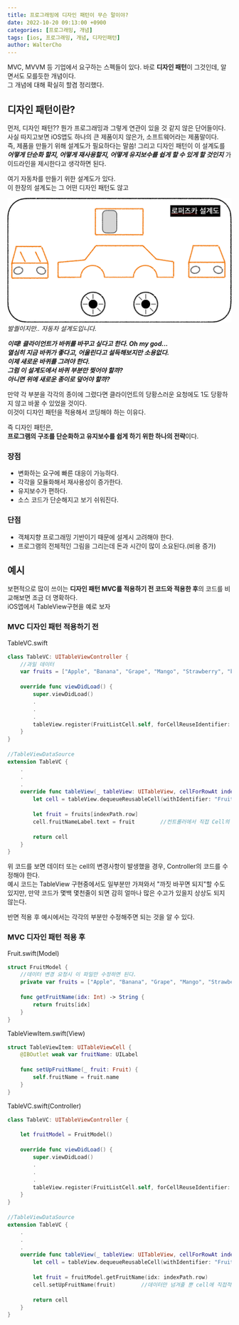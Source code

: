 ```yaml
---
title: 프로그래밍에 디자인 패턴이 무슨 말이야?
date: 2022-10-20 09:13:00 +0900
categories: [프로그래밍, 개념]
tags: [ios, 프로그래밍, 개념, 디자인패턴]
author: WalterCho
---
```


MVC, MVVM 등 기업에서 요구하는 스펙들이 있다. 바로 **디자인 패턴**이 그것인데, 알면서도 모를듯한 개념이다.<br>
그 개념에 대해 확실히 할겸 정리했다.

## 디자인 패턴이란?
먼저, 디자인 패턴?? 뭔가 프로그래밍과 그렇게 연관이 있을 것 같지 않은 단어들이다. 사실 따지고보면 iOS앱도 하나의 큰 제품이지 않은가, 소프트웨어라는 제품말이다.<br>
즉, 제품을 만들기 위해 설계도가 필요하다는 말씀! 그리고 디자인 패턴이 이 설계도를 ***어떻게 단순화 할지, 어떻게 재사용할지, 어떻게 유지보수를 쉽게 할 수 있게 할 것인지*** 가이드라인을 제시한다고 생각하면 된다.

여기 자동차를 만들기 위한 설계도가 있다.<br>
이 한장의 설계도는 그 어떤 디자인 패턴도 않고 

![한장의 설계도](/post_img/20221020/car.png)
_발퀄이지만.. 자동차 설계도입니다._

***이때! 클라이언트가 바퀴를 바꾸고 싶다고 한다. Oh my god...***<br>
***열심히 지금 바퀴가 좋다고, 어울린다고 설득해보지만 소용없다.***<br>
***이제 새로운 바퀴를 그려야 한다.***<br>
***그럼 이 설계도에서 바퀴 부분만 찢어야 할까?***<br>
***아니면 위에 새로운 종이로 덮어야 할까?***

만약 각 부분을 각각의 종이에 그렸다면 클라이언트의 당황스러운 요청에도 1도 당황하지 않고 바꿀 수 있었을 것이다.<br>
이것이 디자인 패턴을 적용해서 코딩해야 하는 이유다.<br>

즉 디자인 패턴은,<br>
**프로그램의 구조를 단순화하고 유지보수를 쉽게 하기 위한 하나의 전략**이다.

### 장점
- 변화하는 요구에 빠른 대응이 가능하다.
- 각각을 모듈화해서 재사용성이 증가한다.
- 유지보수가 편하다.
- 소스 코드가 단순해지고 보기 쉬워진다.

### 단점
- 객체지향 프로그래밍 기반이기 때문에 설계시 고려해야 한다.
- 프로그램의 전체적인 그림을 그리는데 돈과 시간이 많이 소요된다.(비용 증가)

## 예시
보편적으로 많이 쓰이는 **디자인 패턴 MVC를 적용하기 전 코드와 적용한 후**의 코드를 비교해보면 조금 더 명확하다.<br>
iOS앱에서 TableView구현을 예로 보자

### MVC 디자인 패턴 적용하기 전
TableVC.swift
```swift
class TableVC: UITableViewController {
    //과일 데이터
    var fruits = ["Apple", "Banana", "Grape", "Mango", "Strawberry", "blueberry"]

    override func viewDidLoad() {
        super.viewDidLoad()
        .
        .
        .
        tableView.register(FruitListCell.self, forCellReuseIdentifier: "FruitListCell")
    }
}

//TableViewDataSource
extension TableVC {
    .
    .
    .
    override func tableView(_ tableView: UITableView, cellForRowAt indexPath: IndexPath) -> UITableViewCell {
        let cell = tableView.dequeueReusableCell(withIdentifier: "FruitListCell") as! FruitListCell
        
        let fruit = fruits[indexPath.row]
        cell.fruitNameLabel.text = fruit        //컨트롤러에서 직접 Cell의 멤버변수에 접근한다.
        
        return cell
    }
}
```

위 코드를 보면 데이터 또는 cell의 변경사항이 발생했을 경우, Controller의 코드를 수정해야 한다.<br>
예시 코드는 TableView 구현중에서도 일부분만 가져와서 "까짓 바꾸면 되지"할 수도 있지만, 만약 코드가 몇백 몇천줄이 되면 감히 얼마나 많은 수고가 있을지 상상도 되지 않는다.

반면 적용 후 예시에서는 각각의 부분만 수정해주면 되는 것을 알 수 있다.

### MVC 디자인 패턴 적용 후
Fruit.swift(Model)
```swift
struct FruitModel {
    //데이터 변경 요청시 이 파일만 수정하면 된다.
    private var fruits = ["Apple", "Banana", "Grape", "Mango", "Strawberry", "blueberry"]

    func getFruitName(idx: Int) -> String {
        return fruits[idx]
    }
}
```

TableViewItem.swift(View)
```swift
struct TableViewItem: UITableViewCell {
    @IBOutlet weak var fruitName: UILabel

    func setUpFruitName(_ fruit: Fruit) {
        self.fruitName = fruit.name
    }
}
```

TableVC.swift(Controller)
```swift
class TableVC: UITableViewController {

    let fruitModel = FruitModel()

    override func viewDidLoad() {
        super.viewDidLoad()
        .
        .
        .
        tableView.register(FruitListCell.self, forCellReuseIdentifier: "FruitListCell")
    }
}

//TableViewDataSource
extension TableVC {
    .
    .
    .
    override func tableView(_ tableView: UITableView, cellForRowAt indexPath: IndexPath) -> UITableViewCell {
        let cell = tableView.dequeueReusableCell(withIdentifier: "FruitListCell") as! FruitListCell
        
        let fruit = fruitModel.getFruitName(idx: indexPath.row)
        cell.setUpFruitName(fruit)        //데이터만 넘겨줄 뿐 cell에 직접적으로 관여하지 않는다.
        
        return cell
    }
}
```